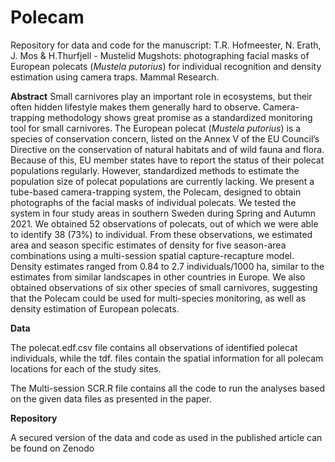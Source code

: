 # Polecam
Repository for data and code for the manuscript: T.R. Hofmeester, N. Erath, J. Mos & H.Thurfjell - Mustelid Mugshots: photographing facial masks of European polecats (<i>Mustela putorius</i>) for individual recognition and density estimation using camera traps. Mammal Research.

<b>Abstract</b>
Small carnivores play an important role in ecosystems, but their often hidden lifestyle makes them generally hard to observe. Camera-trapping methodology shows great promise as a standardized monitoring tool for small carnivores. The European polecat (<i>Mustela putorius</i>) is a species of conservation concern, listed on the Annex V of the EU Council’s Directive on the conservation of natural habitats and of wild fauna and flora. Because of this, EU member states have to report the status of their polecat populations regularly. However, standardized methods to estimate the population size of polecat populations are currently lacking. We present a tube-based camera-trapping system, the Polecam, designed to obtain photographs of the facial masks of individual polecats. We tested the system in four study areas in southern Sweden during Spring and Autumn 2021. We obtained 52 observations of polecats, out of which we were able to identify 38 (73%) to individual. From these observations, we estimated area and season specific estimates of density for five season-area combinations using a multi-session spatial capture-recapture model. Density estimates ranged from 0.84 to 2.7 individuals/1000 ha, similar to the estimates from similar landscapes in other countries in Europe. We also obtained observations of six other species of small carnivores, suggesting that the Polecam could be used for multi-species monitoring, as well as density estimation of European polecats.

<b>Data</b>

The polecat.edf.csv file contains all observations of identified polecat individuals, while the tdf. files contain the spatial information for all polecam locations for each of the study sites. 

The Multi-session SCR.R file contains all the code to run the analyses based on the given data files as presented in the paper.

<b>Repository</b>

A secured version of the data and code as used in the published article can be found on Zenodo

